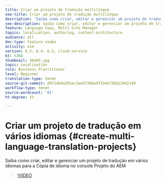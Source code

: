 ```yaml
---
title: Criar um projeto de tradução multilíngue
seo-title: Criar um projeto de tradução multilíngue
description: 'Saiba como criar, editar e gerenciar um projeto de tradução em vários idiomas para a Cópia de idioma no console Projeto do AEM '
seo-description: Saiba como criar, editar e gerenciar um projeto de tradução em vários idiomas para a Cópia de idioma no console Projeto do AEM
feature: Language Copy, Multi Site Manager
topics: localization, authoring, content-architecture
audience: all
doc-type: feature video
activity: use
version: 6.3, 6.4, 6.5, cloud-service
kt: 5368
thumbnail: 36485.jpg
topic: Localization
role: Business Practitioner
level: Beginner
translation-type: tm+mt
source-git-commit: d9714b9a291ec3ee5f3dba9723de72bb120d2149
workflow-type: tm+mt
source-wordcount: '81'
ht-degree: 1%

---
```



# Criar um projeto de tradução em vários idiomas {#create-multi-language-translation-projects}

Saiba como criar, editar e gerenciar um projeto de tradução em vários idiomas para a Cópia de idioma no console Projeto do AEM

>[!VIDEO](https://video.tv.adobe.com/v/36485?quality=12&learn=on)
